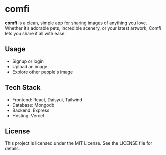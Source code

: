 # comfi

**comfi** is a clean, simple app for sharing images of anything you love.
Whether it’s adorable pets, incredible scenery, or your latest artwork, Comfi
lets you share it all with ease.

## Usage

- Signup or login
- Upload an image
- Explore other people's image

## Tech Stack

- Frontend: React, Daisyui, Tailwind
- Database: Mongodb
- Backend: Express
- Hosting: Vercel

## License

This project is licensed under the MIT License. See the LICENSE file for details.
